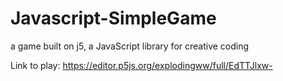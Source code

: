 # Javascript-SimpleGame
a game built on j5, a JavaScript library for creative coding

Link to play: https://editor.p5js.org/explodingww/full/EdTTJlxw-
